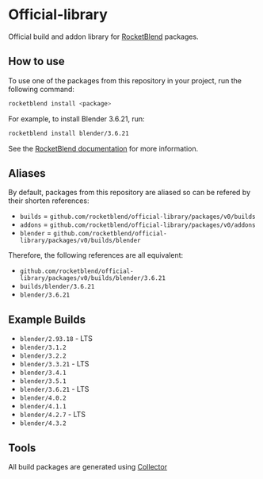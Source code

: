 # Official-library

Official build and addon library for [RocketBlend](https://github.com/rocketblend/rocketblend) packages.

## How to use

To use one of the packages from this repository in your project, run the following command:

```bash
rocketblend install <package>
```

For example, to install Blender 3.6.21, run:

```bash
rocketblend install blender/3.6.21
```

See the [RocketBlend documentation](https://docs.rocketblend.io/getting-started/quick-start) for more information.

## Aliases

By default, packages from this repository are aliased so can be refered by their shorten references:

- `builds` = `github.com/rocketblend/official-library/packages/v0/builds`
- `addons` = `github.com/rocketblend/official-library/packages/v0/addons`
- `blender` = `github.com/rocketblend/official-library/packages/v0/builds/blender`

Therefore, the following references are all equivalent:
- `github.com/rocketblend/official-library/packages/v0/builds/blender/3.6.21`
- `builds/blender/3.6.21`
- `blender/3.6.21`

## Example Builds

* `blender/2.93.18` - LTS
* `blender/3.1.2`
* `blender/3.2.2`
* `blender/3.3.21` - LTS
* `blender/3.4.1`
* `blender/3.5.1`
* `blender/3.6.21` - LTS
* `blender/4.0.2`
* `blender/4.1.1`
* `blender/4.2.7` - LTS
* `blender/4.3.2`

## Tools

All build packages are generated using [Collector](https://github.com/rocketblend/rocketblend-collector)